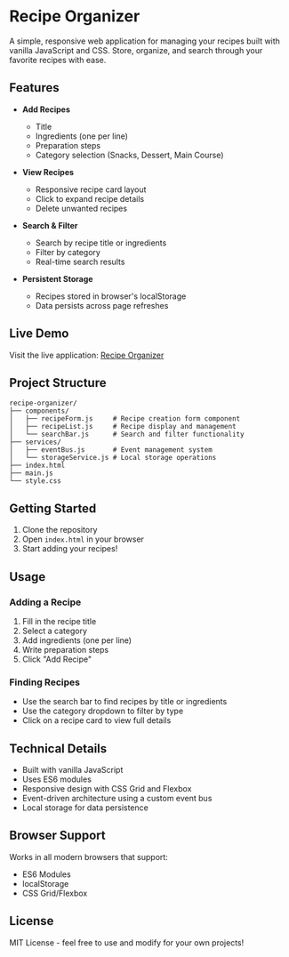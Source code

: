 # Recipe Organizer

A simple, responsive web application for managing your recipes built with vanilla JavaScript and CSS. Store, organize, and search through your favorite recipes with ease.

## Features

- **Add Recipes**
  - Title
  - Ingredients (one per line)
  - Preparation steps
  - Category selection (Snacks, Dessert, Main Course)

- **View Recipes**
  - Responsive recipe card layout
  - Click to expand recipe details
  - Delete unwanted recipes

- **Search & Filter**
  - Search by recipe title or ingredients
  - Filter by category
  - Real-time search results

- **Persistent Storage**
  - Recipes stored in browser's localStorage
  - Data persists across page refreshes

## Live Demo

Visit the live application: [Recipe Organizer](https://meek-nougat-fe3905.netlify.app)

## Project Structure

```
recipe-organizer/
├── components/
│   ├── recipeForm.js     # Recipe creation form component
│   ├── recipeList.js     # Recipe display and management
│   └── searchBar.js      # Search and filter functionality
├── services/
│   ├── eventBus.js       # Event management system
│   └── storageService.js # Local storage operations
├── index.html
├── main.js
└── style.css
```

## Getting Started

1. Clone the repository
2. Open `index.html` in your browser
3. Start adding your recipes!

## Usage

### Adding a Recipe
1. Fill in the recipe title
2. Select a category
3. Add ingredients (one per line)
4. Write preparation steps
5. Click "Add Recipe"

### Finding Recipes
- Use the search bar to find recipes by title or ingredients
- Use the category dropdown to filter by type
- Click on a recipe card to view full details

## Technical Details

- Built with vanilla JavaScript
- Uses ES6 modules
- Responsive design with CSS Grid and Flexbox
- Event-driven architecture using a custom event bus
- Local storage for data persistence

## Browser Support

Works in all modern browsers that support:
- ES6 Modules
- localStorage
- CSS Grid/Flexbox

## License

MIT License - feel free to use and modify for your own projects!
